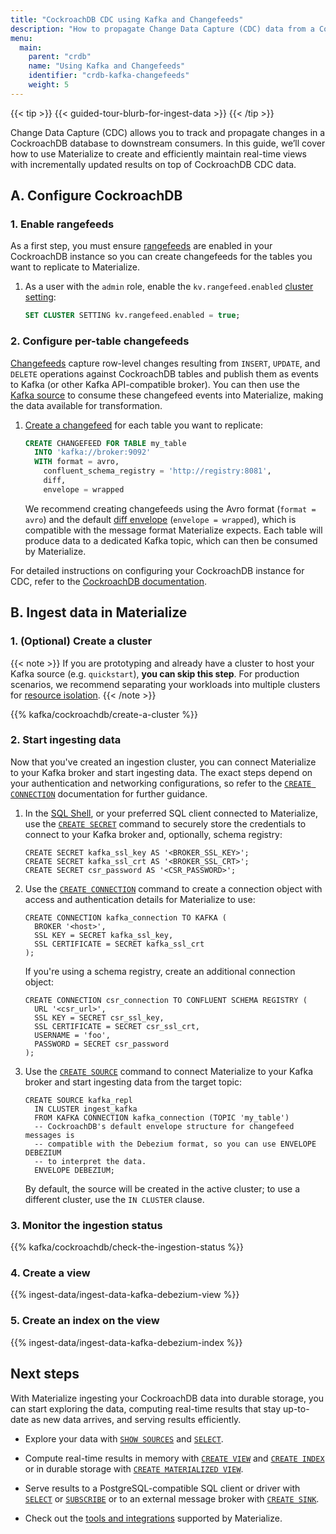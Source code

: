```yaml
---
title: "CockroachDB CDC using Kafka and Changefeeds"
description: "How to propagate Change Data Capture (CDC) data from a CockroachDB database to Materialize"
menu:
  main:
    parent: "crdb"
    name: "Using Kafka and Changefeeds"
    identifier: "crdb-kafka-changefeeds"
    weight: 5
---
```


{{< tip >}}
{{< guided-tour-blurb-for-ingest-data >}}
{{< /tip >}}

Change Data Capture (CDC) allows you to track and propagate changes in a
CockroachDB database to downstream consumers. In this guide, we’ll cover how to
use Materialize to create and efficiently maintain real-time views with
incrementally updated results on top of CockroachDB CDC data.

[//]: # "TODO(morsapaes) Add Before you begin section for consistency and
details like the minimum required Cockroach version to follow this."

## A. Configure CockroachDB

### 1. Enable rangefeeds

[//]: # "TODO(morsapaes) Add more detailed steps and best practices, including
checking if rangefeeds are already enabled (true for CockroachDB serverless),
creating a dedicated user for replication, granting it the appropriate
permissions, using CDC queries to reduce the amount of data sent over the wire,
and so on."

As a first step, you must ensure [rangefeeds](https://www.cockroachlabs.com/docs/stable/create-and-configure-changefeeds#enable-rangefeeds)
are enabled in your CockroachDB instance so you can create changefeeds for the
tables you want to replicate to Materialize.

1. As a user with the `admin` role, enable the `kv.rangefeed.enabled`
   [cluster setting](https://www.cockroachlabs.com/docs/stable/set-cluster-setting):

   ```sql
   SET CLUSTER SETTING kv.rangefeed.enabled = true;
   ```

### 2. Configure per-table changefeeds

[//]: # "TODO(morsapaes) Instructions to create a changefeed vary depending on
whether users are on CockroachDB core or enterprise."

[Changefeeds](https://www.cockroachlabs.com/docs/stable/change-data-capture-overview)
capture row-level changes resulting from `INSERT`, `UPDATE`, and `DELETE`
operations against CockroachDB tables and publish them as events to Kafka
(or other Kafka API-compatible broker). You can then use the [Kafka source](/sql/create-source/kafka/#using-debezium)
to consume these changefeed events into Materialize, making the data available
for transformation.

1. [Create a changefeed](https://www.cockroachlabs.com/docs/stable/create-and-configure-changefeeds?)
   for each table you want to replicate:

   ```sql
   CREATE CHANGEFEED FOR TABLE my_table
     INTO 'kafka://broker:9092'
     WITH format = avro,
       confluent_schema_registry = 'http://registry:8081',
       diff,
       envelope = wrapped
   ```

   We recommend creating changefeeds using the Avro format (`format = avro`) and
   the default [diff envelope](https://www.cockroachlabs.com/docs/v24.3/create-changefeed#envelope)
   (`envelope = wrapped`), which is compatible with the message format
   Materialize expects. Each table will produce data to a dedicated Kafka
   topic, which can then be consumed by Materialize.


For detailed instructions on configuring your CockroachDB instance for CDC,
refer to the [CockroachDB documentation](https://www.cockroachlabs.com/docs/stable/create-changefeed).

## B. Ingest data in Materialize

### 1. (Optional) Create a cluster

{{< note >}}
If you are prototyping and already have a cluster to host your Kafka
source (e.g. `quickstart`), **you can skip this step**. For production
scenarios, we recommend separating your workloads into multiple clusters for
[resource isolation](/sql/create-cluster/#resource-isolation).
{{< /note >}}

{{% kafka/cockroachdb/create-a-cluster %}}

### 2. Start ingesting data

[//]: # "TODO(morsapaes) Incorporate all options for network security and
authentication later on. Starting with a simplified version that is consistent
with the PostgreSQL/MySQL guides and can be used to model other Kafka-relate
integration guides after."

Now that you've created an ingestion cluster, you can connect Materialize to
your Kafka broker and start ingesting data. The exact steps depend on your
authentication and networking configurations, so refer to the
[`CREATE CONNECTION`](/sql/create-connection/#kafka) documentation for further
guidance.

1. In the [SQL Shell](/console/), or your preferred SQL
   client connected to Materialize, use the [`CREATE SECRET`](/sql/create-secret/)
   command to securely store the credentials to connect to your Kafka broker
   and, optionally, schema registry:

    ```mzsql
    CREATE SECRET kafka_ssl_key AS '<BROKER_SSL_KEY>';
    CREATE SECRET kafka_ssl_crt AS '<BROKER_SSL_CRT>';
    CREATE SECRET csr_password AS '<CSR_PASSWORD>';
    ```

1. Use the [`CREATE CONNECTION`](/sql/create-connection/#kafka) command to create
   a connection object with access and authentication details for Materialize to
   use:

    ```mzsql
    CREATE CONNECTION kafka_connection TO KAFKA (
      BROKER '<host>',
      SSL KEY = SECRET kafka_ssl_key,
      SSL CERTIFICATE = SECRET kafka_ssl_crt
    );
    ```

    If you're using a schema registry, create an additional connection object:

    ```mzsql
    CREATE CONNECTION csr_connection TO CONFLUENT SCHEMA REGISTRY (
      URL '<csr_url>',
      SSL KEY = SECRET csr_ssl_key,
      SSL CERTIFICATE = SECRET csr_ssl_crt,
      USERNAME = 'foo',
      PASSWORD = SECRET csr_password
    );
    ```

1. Use the [`CREATE SOURCE`](/sql/create-source/) command to connect Materialize
   to your Kafka broker and start ingesting data from the target topic:

   ```mzsql
   CREATE SOURCE kafka_repl
     IN CLUSTER ingest_kafka
     FROM KAFKA CONNECTION kafka_connection (TOPIC 'my_table')
     -- CockroachDB's default envelope structure for changefeed messages is
     -- compatible with the Debezium format, so you can use ENVELOPE DEBEZIUM
     -- to interpret the data.
     ENVELOPE DEBEZIUM;
   ```

    By default, the source will be created in the active cluster; to use a
    different cluster, use the `IN CLUSTER` clause.

### 3. Monitor the ingestion status

{{% kafka/cockroachdb/check-the-ingestion-status %}}

### 4. Create a view

{{% ingest-data/ingest-data-kafka-debezium-view %}}

### 5. Create an index on the view

{{% ingest-data/ingest-data-kafka-debezium-index %}}

## Next steps

With Materialize ingesting your CockroachDB data into durable storage, you can
start exploring the data, computing real-time results that stay up-to-date as
new data arrives, and serving results efficiently.

- Explore your data with [`SHOW SOURCES`](/sql/show-sources) and [`SELECT`](/sql/select/).

- Compute real-time results in memory with [`CREATE VIEW`](/sql/create-view/)
  and [`CREATE INDEX`](/sql/create-index/) or in durable
  storage with [`CREATE MATERIALIZED VIEW`](/sql/create-materialized-view/).

- Serve results to a PostgreSQL-compatible SQL client or driver with [`SELECT`](/sql/select/)
  or [`SUBSCRIBE`](/sql/subscribe/) or to an external message broker with
  [`CREATE SINK`](/sql/create-sink/).

- Check out the [tools and integrations](/integrations/) supported by
  Materialize.
